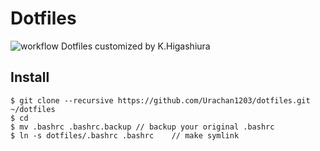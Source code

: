 # Dotfiles
![workflow](https://github.com/Urachan1203/dotfiles/actions/workflows/validation.yaml/badge.svg)
Dotfiles customized by K.Higashiura

## Install
```
$ git clone --recursive https://github.com/Urachan1203/dotfiles.git ~/dotfiles
$ cd
$ mv .bashrc .bashrc.backup	// backup your original .bashrc
$ ln -s dotfiles/.bashrc .bashrc	// make symlink
```
